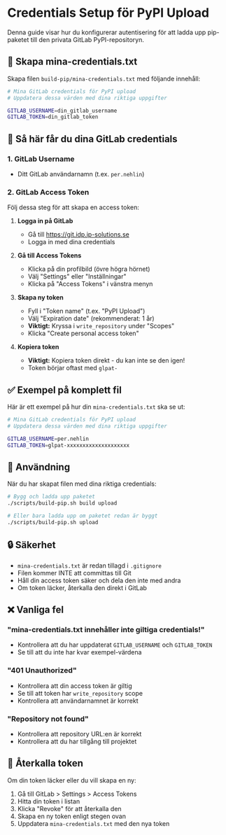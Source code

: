 # Credentials Setup för PyPI Upload

Denna guide visar hur du konfigurerar autentisering för att ladda upp pip-paketet till den privata GitLab PyPI-repositoryn.

## 📁 Skapa mina-credentials.txt

Skapa filen `build-pip/mina-credentials.txt` med följande innehåll:

```bash
# Mina GitLab credentials för PyPI upload
# Uppdatera dessa värden med dina riktiga uppgifter

GITLAB_USERNAME=din_gitlab_username
GITLAB_TOKEN=din_gitlab_token
```

## 🔑 Så här får du dina GitLab credentials

### 1. GitLab Username
- Ditt GitLab användarnamn (t.ex. `per.nehlin`)

### 2. GitLab Access Token
Följ dessa steg för att skapa en access token:

1. **Logga in på GitLab**
   - Gå till https://git.idp.ip-solutions.se
   - Logga in med dina credentials

2. **Gå till Access Tokens**
   - Klicka på din profilbild (övre högra hörnet)
   - Välj "Settings" eller "Inställningar"
   - Klicka på "Access Tokens" i vänstra menyn

3. **Skapa ny token**
   - Fyll i "Token name" (t.ex. "PyPI Upload")
   - Välj "Expiration date" (rekommenderat: 1 år)
   - **Viktigt:** Kryssa i `write_repository` under "Scopes"
   - Klicka "Create personal access token"

4. **Kopiera token**
   - **Viktigt:** Kopiera token direkt - du kan inte se den igen!
   - Token börjar oftast med `glpat-`

## ✅ Exempel på komplett fil

Här är ett exempel på hur din `mina-credentials.txt` ska se ut:

```bash
# Mina GitLab credentials för PyPI upload
# Uppdatera dessa värden med dina riktiga uppgifter

GITLAB_USERNAME=per.nehlin
GITLAB_TOKEN=glpat-xxxxxxxxxxxxxxxxxxxx
```

## 🚀 Användning

När du har skapat filen med dina riktiga credentials:

```bash
# Bygg och ladda upp paketet
./scripts/build-pip.sh build upload

# Eller bara ladda upp om paketet redan är byggt
./scripts/build-pip.sh upload
```

## 🔒 Säkerhet

- `mina-credentials.txt` är redan tillagd i `.gitignore`
- Filen kommer INTE att committas till Git
- Håll din access token säker och dela den inte med andra
- Om token läcker, återkalla den direkt i GitLab

## ❌ Vanliga fel

### "mina-credentials.txt innehåller inte giltiga credentials!"
- Kontrollera att du har uppdaterat `GITLAB_USERNAME` och `GITLAB_TOKEN`
- Se till att du inte har kvar exempel-värdena

### "401 Unauthorized"
- Kontrollera att din access token är giltig
- Se till att token har `write_repository` scope
- Kontrollera att användarnamnet är korrekt

### "Repository not found"
- Kontrollera att repository URL:en är korrekt
- Kontrollera att du har tillgång till projektet

## 🔄 Återkalla token

Om din token läcker eller du vill skapa en ny:

1. Gå till GitLab > Settings > Access Tokens
2. Hitta din token i listan
3. Klicka "Revoke" för att återkalla den
4. Skapa en ny token enligt stegen ovan
5. Uppdatera `mina-credentials.txt` med den nya token
